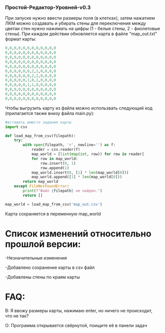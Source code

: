 ### Простой-Редактор-Уровней-v0.3

При запуске нужно ввести размеры поля (в клетках), затем нажатием ЛКМ можно создавать и убирать стены для переключения между цветаи стен нужно нажимать на цифры (1 - белые стены, 2 - фиолетовые стены). При каждом действии обновляется карта в файле "map_out.txt" формат карты:
```py
0,0,0,0,0,0,0,0,0,0,0,0
0,0,0,0,0,0,0,0,0,0,0,0
0,0,0,0,0,0,0,0,0,0,0,0
0,0,0,0,0,0,0,0,0,0,0,0
0,0,0,0,0,0,0,0,0,0,0,0
0,0,0,0,0,0,2,2,0,0,0,0
0,0,0,0,0,0,2,2,0,0,0,0
0,0,0,0,0,1,0,1,0,0,0,0
0,0,0,0,0,1,1,0,0,0,0,0
0,0,0,0,0,0,0,0,0,0,0,0
0,0,0,0,0,0,0,0,0,0,0,0
0,0,0,0,0,0,0,0,0,0,0,0
```
Чтобы выгрузить карту из файла можно использвать следующий код (прилагается также внизу файла main.py):
```py
#вставить вместо задания карты
import csv

def load_map_from_csv(filepath):
    try:
        with open(filepath, 'r', newline='') as f:
            reader = csv.reader(f)
            map_world = [list(map(int, row)) for row in reader]
            for row in map_world:
                row.insert(0, 1)
                row.append(1)
            map_world.insert(0, [1] * len(map_world[0]))
            map_world.append([1] * len(map_world[0]))
        return map_world
    except FileNotFoundError:
        print(f"Файл {filepath} не найден.")
        return []

map_world = load_map_from_csv('map_out.csv')
```
Карта сохраняется в переменную map_world



# Список изменений относительно прошлой версии:

-Незначительные изменения

-Добавлено сохранение карты в csv файл

-Добавлены стены по краям карты



# FAQ:

В: Я ввожу размеры карты, нажимаю enter, но ничего не происходит, что не так?

О: Программа открывается свёрнутой, поищите её в панели задач
